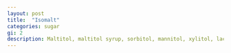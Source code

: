 ```yaml
---
layout: post
title:  "Isomalt"
categories: sugar
gi: 2
description: Maltitol, maltitol syrup, sorbitol, mannitol, xylitol, lactitol, lakantol, erythritol, and isomalt are all sugar alcohols. These products are often used in “sugar free” products although they are not entirely calorie free. They often cause digestive distress such as gas, bloating, and diarrhea.
---
```


